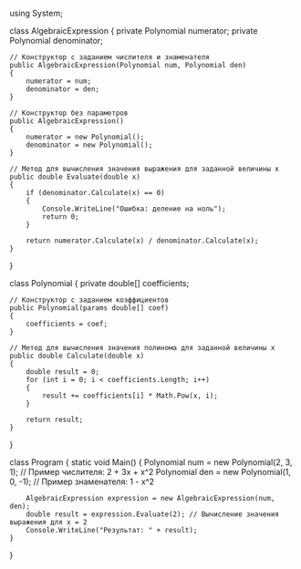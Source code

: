 using System;

class AlgebraicExpression
{
    private Polynomial numerator;
    private Polynomial denominator;

    // Конструктор с заданием числителя и знаменателя
    public AlgebraicExpression(Polynomial num, Polynomial den)
    {
        numerator = num;
        denominator = den;
    }

    // Конструктор без параметров
    public AlgebraicExpression()
    {
        numerator = new Polynomial();
        denominator = new Polynomial();
    }

    // Метод для вычисления значения выражения для заданной величины x
    public double Evaluate(double x)
    {
        if (denominator.Calculate(x) == 0)
        {
            Console.WriteLine("Ошибка: деление на ноль");
            return 0;
        }

        return numerator.Calculate(x) / denominator.Calculate(x);
    }
}

class Polynomial
{
    private double[] coefficients;

    // Конструктор с заданием коэффициентов
    public Polynomial(params double[] coef)
    {
        coefficients = coef;
    }

    // Метод для вычисления значения полинома для заданной величины x
    public double Calculate(double x)
    {
        double result = 0;
        for (int i = 0; i < coefficients.Length; i++)
        {
            result += coefficients[i] * Math.Pow(x, i);
        }

        return result;
    }
}

class Program
{
    static void Main()
    {
        Polynomial num = new Polynomial(2, 3, 1); // Пример числителя: 2 + 3x + x^2
        Polynomial den = new Polynomial(1, 0, -1); // Пример знаменателя: 1 - x^2

        AlgebraicExpression expression = new AlgebraicExpression(num, den);
        double result = expression.Evaluate(2); // Вычисление значения выражения для x = 2
        Console.WriteLine("Результат: " + result);
    }
}
